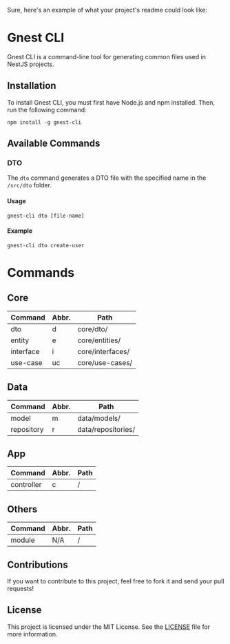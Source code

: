 Sure, here's an example of what your project's readme could look like:

# Gnest CLI

Gnest CLI is a command-line tool for generating common files used in NestJS projects.

## Installation

To install Gnest CLI, you must first have Node.js and npm installed. Then, run the following command:

```
npm install -g gnest-cli
```

## Available Commands

### DTO

The `dto` command generates a DTO file with the specified name in the `/src/dto` folder.

#### Usage

```
gnest-cli dto [file-name]
```

#### Example

```
gnest-cli dto create-user
```

# Commands

## Core

| Command  | Abbr. | Path                |
|----------|-------|---------------------|
| dto      | d     | core/dto/           |
| entity   | e     | core/entities/      |
| interface| i     | core/interfaces/    |
| use-case | uc    | core/use-cases/     |

## Data

| Command   | Abbr. | Path                |
|-----------|-------|---------------------|
| model     | m    | data/models/        |
| repository| r     | data/repositories/  |

## App

| Command    | Abbr. | Path   |
|------------|-------|--------|
| controller | c     | /      |

## Others

| Command | Abbr. | Path |
|---------|-------|------|
| module  | N/A   | /    |

## Contributions

If you want to contribute to this project, feel free to fork it and send your pull requests!

## License

This project is licensed under the MIT License. See the [LICENSE](./LICENSE) file for more information.
